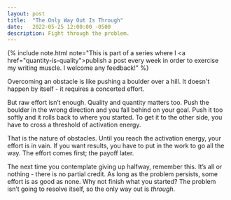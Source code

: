 ```yaml
---
layout: post
title:  "The Only Way Out Is Through"
date:   2022-05-25 12:00:00 -0500
description: Fight through the problem.
---
```


{% include note.html note="This is part of a series where I <a href=\"quantity-is-quality\">publish a post every week in order to exercise my writing muscle</a>. I welcome any feedback!" %}

Overcoming an obstacle is like pushing a boulder over a hill. It doesn't happen by itself - it requires a concerted effort.

But raw effort isn’t enough. Quality and quantity matters too. Push the boulder in the wrong direction and you fall behind on your goal. Push it too softly and it rolls back to where you started. To get it to the other side, you have to cross a threshold of activation energy.

That is the nature of obstacles. Until you reach the activation energy, your effort is in vain. If you want results, you have to put in the work to go all the way. The effort comes first; the payoff later.

The next time you contemplate giving up halfway, remember this. It’s all or nothing - there is no partial credit. As long as the problem persists, some effort is as good as none. Why not finish what you started? The problem isn’t going to resolve itself, so the only way out is *through*.